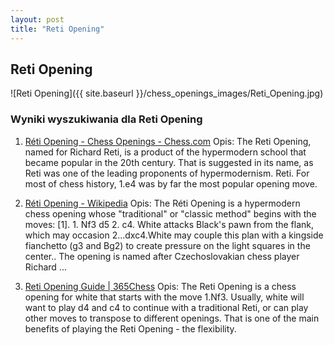 ```yaml
---
layout: post
title: "Reti Opening"
---
```


## Reti Opening
![Reti Opening]({{ site.baseurl }}/chess_openings_images/Reti_Opening.jpg)

### Wyniki wyszukiwania dla Reti Opening
1. [Réti Opening - Chess Openings - Chess.com](https://www.chess.com/openings/Reti-Opening)
   Opis: The Reti Opening, named for Richard Reti, is a product of the hypermodern school that became popular in the 20th century. That is suggested in its name, as Reti was one of the leading proponents of hypermodernism. Reti. For most of chess history, 1.e4 was by far the most popular opening move.

2. [Réti Opening - Wikipedia](https://en.wikipedia.org/wiki/Réti_Opening)
   Opis: The Réti Opening is a hypermodern chess opening whose "traditional" or "classic method" begins with the moves: [1]. 1. Nf3 d5 2. c4. White attacks Black's pawn from the flank, which may occasion 2...dxc4.White may couple this plan with a kingside fianchetto (g3 and Bg2) to create pressure on the light squares in the center.. The opening is named after Czechoslovakian chess player Richard ...

3. [Reti Opening Guide | 365Chess](https://www.365chess.com/chess-openings/Reti-Opening)
   Opis: The Reti Opening is a chess opening for white that starts with the move 1.Nf3. Usually, white will want to play d4 and c4 to continue with a traditional Reti, or can play other moves to transpose to different openings. That is one of the main benefits of playing the Reti Opening - the flexibility.